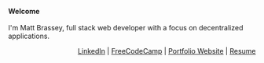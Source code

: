 __Welcome__
<br /><br />
I'm Matt Brassey, full stack web developer with a focus on decentralized applications.

<p align="right">
<a href="https://www.linkedin.com/in/matthew-brassey-7518711b2/" target="_blank" rel="noopener noreferrer">LinkedIn</a> |
<a href="https://www.freecodecamp.org/luc1d" target="_blank" rel="noopener noreferrer">FreeCodeCamp</a> |
<a href="#" target="_blank" rel="noopener noreferrer">Portfolio Website</a> |
<a href="#" target="_blank" rel="noopener noreferrer">Resume</a>
</p>